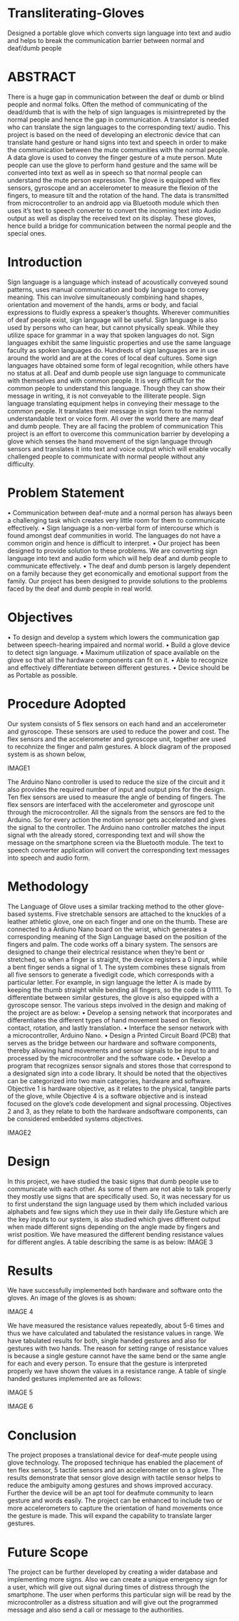 # Transliterating-Gloves
Designed a portable glove which converts sign language into text and audio and helps to break the communication barrier between normal and deaf/dumb people
# ABSTRACT 
There is a huge gap in communication between the deaf or dumb or blind people and normal folks.
Often the method of communicating of the dead/dumb that is with the help of sign languages is
misintrepreted by the normal people and hence the gap in communication. A translator is needed who
can translate the sign languages to the corresponding text/ audio. This project is based on the need
of developing an electronic device that can translate hand gesture or hand signs into text and speech
in order to make the communication between the mute communities with the normal people. A data
glove is used to convey the finger gesture of a mute person. Mute people can use the glove to perform
hand gesture and the same will be converted into text as well as in speech so that normal people can
understand the mute person expression. The glove is equipped with flex sensors, gyroscope and an
accelerometer to measure the flexion of the fingers, to measure tilt and the rotation of the hand. The
data is transmitted from microcontroller to an android app via Bluetooth module which then uses it’s
text to speech converter to convert the incoming text into Audio output as well as display the received
text on its display. These gloves, hence build a bridge for communication between the normal people
and the special ones.
# Introduction
  Sign language is a language which instead of acoustically conveyed sound patterns, uses manual
communication and body language to convey meaning. This can involve simultaneously combining
hand shapes, orientation and movement of the hands, arms or body, and facial expressions to fluidly
express a speaker’s thoughts. Wherever communities of deaf people exist, sign language will be useful.
  Sign language is also used by persons who can hear, but cannot physically speak. While they
utilize space for grammar in a way that spoken languages do not. Sign languages exhibit the same
linguistic properties and use the same language faculty as spoken languages do.
  Hundreds of sign languages are in use around the world and are at the cores of local deaf cultures.
Some sign languages have obtained some form of legal recognition, while others have no status at all.
Deaf and dumb people use sign language to communicate with themselves and with common people.
It is very difficult for the common people to understand this language. Though they can show their
message in writing, it is not conveyable to the illiterate people. Sign language translating equipment
helps in conveying their message to the common people. It translates their message in sign form
to the normal understandable text or voice form. All over the world there are many deaf and dumb
people. They are all facing the problem of communication
  This project is an effort to overcome this communication barrier by developing a glove which
senses the hand movement of the sign language through sensors and translates it into text and voice
output which will enable vocally challenged people to communicate with normal people without any
difficulty.

# Problem Statement
• Communication between deaf-mute and a normal person has always been a challenging task
  which creates very little room for them to communicate effectively.
• Sign language is a non-verbal form of intercourse which is found amongst deaf communities
  in world. The languages do not have a common origin and hence is difficult to interpret.
• Our project has been designed to provide solution to these problems. We are converting sign
  language into text and audio form which will help deaf and dumb people to communicate
  effectively.
• The deaf and dumb person is largely dependent on a family because they get economically and
  emotional support from the family. Our project has been designed to provide solutions to the
  problems faced by the deaf and dumb people in real world.

# Objectives
• To design and develop a system which lowers the communication gap between speech-hearing
	impaired and normal world.
• Build a glove device to detect sign language.
• Maximum utilization of space available on the glove so that all the hardware components can
	fit on it.
• Able to recognize and effectively differentiate between different gestures.
• Device should be as Portable as possible.

# Procedure Adopted
Our system consists of 5 flex sensors on each hand and an accelerometer and gyroscope. These
sensors are used to reduce the power and cost. The flex sensors and the accelerometer and gyroscope
unit, together are used to recohnize the finger and palm gestures. A block diagram of the proposed
system is as shown below,


IMAGE1


The Arduino Nano controller is used to reduce the size of the circuit and it also provides the
required number of input and output pins for the design. Ten flex sensors are used to measure the
angle of bending of fingers. The flex sensors are interfaced with the accelerometer and gyroscope
unit through the microcontroller. All the signals from the sensors are fed to the Arduino. So for
every action the motion sensor gets accelerated and gives the signal to the controller. The Arduino
nano controller matches the input signal wth the already stored, corresponding text and will show the
message on the smartphone screen via the Bluetooth module. The text to speech converter application
will convert the corresponding text messages into speech and audio form.

# Methodology

The Language of Glove uses a similar tracking method to the other glove-based systems. Five
stretchable sensors are attached to the knuckles of a leather athletic glove, one on each finger and
one on the thumb. These are connected to a Ardiuno Nano board on the wrist, which generates a
corresponding meaning of the Sign Language based on the position of the fingers and palm.
The code works off a binary system. The sensors are designed to change their electrical resistance
when they’re bent or stretched, so when a finger is straight, the device registers a 0 input, while a bent
finger sends a signal of 1. The system combines these signals from all five sensors to generate a fivedigit
code, which corresponds with a particular letter. For example, in sign language the letter A is
made by keeping the thumb straight while bending all fingers, so the code is 01111. To differentiate
between similar gestures, the glove is also equipped with a gyroscope sensor. The various steps
involved in the design and making of the project are as below:
• Develop a sensing network that incorporates and differentiates the different types of hand
movement based on flexion, contact, rotation, and lastly translation.
• Interface the sensor network with a microcontroller, Arduino Nano.
• Design a Printed Circuit Board (PCB) that serves as the bridge between our hardware and
software components, thereby allowing hand movements and sensor signals to be input to and
processed by the microcontroller and the software code.
• Develop a program that recognizes sensor signals and stores those that correspond to a designated
sign into a code library.
It should be noted that the objectives can be categorized into two main categories, hardware and
software. Objective 1 is hardware objective, as it relates to the physical, tangible parts of the glove,
while Objective 4 is a software objective and is instead focused on the glove’s code development and
signal processing. Objectives 2 and 3, as they relate to both the hardware andsoftware components,
can be considered embedded systems objectives.

IMAGE2

# Design
In this project, we have studied the basic signs that dumb people use to communicate with each
other. As some of them are not able to talk properly they mostly use signs that are specifically used.
So, it was necessary for us to first understand the sign language used by them which included various
alphabets and few signs which they use in their daily life.Gesture which are the key inputs to our
system, is also studied which gives different output when made different signs depending on the
angle made by fingers and wrist position.
We have measured the different bending resistance values for different angles. A table describing
the same is as below:
IMAGE 3

# Results
We have successfully implemented both hardware and software onto the gloves. An image of the
gloves is as shown:

IMAGE 4

We have measured the resistance values repeatedly, about 5-6 times and thus we have calculated
and tabulated the resistance values in range. We have tabulated results for both, single handed gestures
and also for gestures with two hands. The reason for setting range of resistance values is because
a single gesture cannot have the same bend or the same angle for each and every person. To ensure
that the gesture is interpreted properly we have shown the values in a resistance range.
A table of single handed gestures implemented are as follows:

IMAGE 5

IMAGE 6

# Conclusion
The project proposes a translational device for deaf-mute people using glove technology. The proposed
technique has enabled the placement of ten flex sensor, 5 tactile sensors and an accelerometer
on to a glove. The results demonstrate that sensor glove design with tactile sensor helps to reduce the
ambiguity among gestures and shows improved accuracy. Further the device will be an apt tool for
deafmute community to learn gesture and words easily. The project can be enhanced to include two
or more accelerometers to capture the orientation of hand movements once the gesture is made. This
will expand the capability to translate larger gestures.

# Future Scope
The project can be further developed by creating a wider database and implementing more signs.
Also we can create a unique emergency sign for a user, which will give out signal during times of
distress through the smartphone. The user when performs this particular sign will be read by the
microcontroller as a distress situation and will give out the programmed message and also send a call
or message to the authorities.


